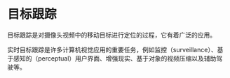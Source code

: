 # 目标跟踪

目标跟踪是对摄像头视频中的移动目标进行定位的过程，它有着广泛的应用。

实时目标跟踪是许多计算机视觉应用的重要任务，例如监控（surveillance）、基于感知的（perceptual）用户界面、增强现实、基于对象的视频压缩以及辅助驾驶等。